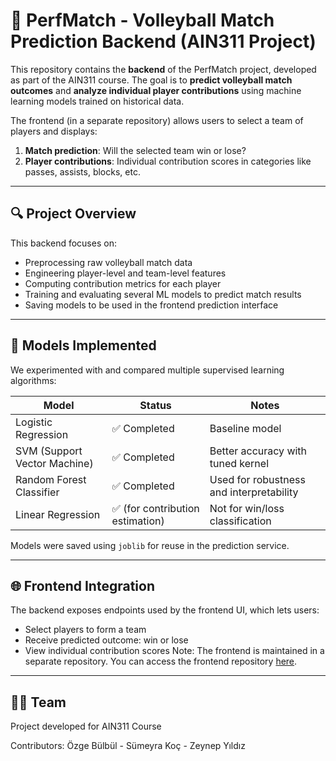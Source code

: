 # 🏐 PerfMatch - Volleyball Match Prediction Backend (AIN311 Project)

This repository contains the **backend** of the PerfMatch project, developed as part of the AIN311 course. The goal is to **predict volleyball match outcomes** and **analyze individual player contributions** using machine learning models trained on historical data.

The frontend (in a separate repository) allows users to select a team of players and displays:
1. **Match prediction**: Will the selected team win or lose?
2. **Player contributions**: Individual contribution scores in categories like passes, assists, blocks, etc.

---

## 🔍 Project Overview

This backend focuses on:

- Preprocessing raw volleyball match data
- Engineering player-level and team-level features
- Computing contribution metrics for each player
- Training and evaluating several ML models to predict match results
- Saving models to be used in the frontend prediction interface

---
## 🧠 Models Implemented

We experimented with and compared multiple supervised learning algorithms:

| Model               | Status         | Notes                              |
|--------------------|----------------|-------------------------------------|
| Logistic Regression | ✅ Completed   | Baseline model                     |
| SVM (Support Vector Machine) | ✅ Completed | Better accuracy with tuned kernel |
| Random Forest Classifier | ✅ Completed | Used for robustness and interpretability |
| Linear Regression  | ✅ (for contribution estimation) | Not for win/loss classification |

Models were saved using `joblib` for reuse in the prediction service.

---
## 🌐 Frontend Integration
The backend exposes endpoints used by the frontend UI, which lets users:

- Select players to form a team
- Receive predicted outcome: win or lose
- View individual contribution scores
Note: The frontend is maintained in a separate repository. You can access the frontend repository [here](https://github.com/zgeblbl/perfmatch-frontend).

---
## 👩‍💻 Team
Project developed for AIN311 Course

Contributors: Özge Bülbül - Sümeyra Koç - Zeynep Yıldız

